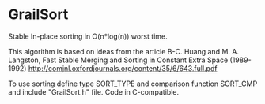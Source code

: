 GrailSort
=========

Stable In-place sorting in O(n*log(n)) worst time.

This algorithm is based on ideas from the article 
   B-C. Huang and M. A. Langston, Fast Stable Merging and Sorting in Constant Extra Space (1989-1992)
   http://comjnl.oxfordjournals.org/content/35/6/643.full.pdf

To use sorting define type SORT_TYPE and comparison function SORT_CMP and include "GrailSort.h" file.
Code in C-compatible.
